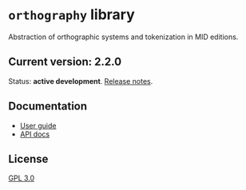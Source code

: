 # `orthography` library

Abstraction of orthographic systems and tokenization in MID editions.


## Current version: 2.2.0

Status: **active development**. [Release notes](./releases.md).



## Documentation

- [User guide](https://hcmid.github.io/orthography/)
- [API docs](https://hcmid.github.io/apidocs/orthography/api/edu/holycross/shot/mid/orthography/index.html)

## License

[GPL 3.0](http://www.opensource.org/licenses/gpl-3.0.html)
